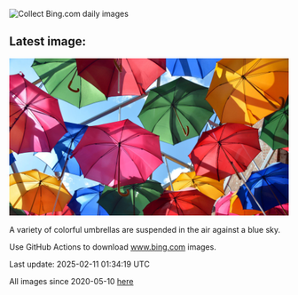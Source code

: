 ![Collect Bing.com daily images](https://github.com/counter2015/bing-daily-images/workflows/Collect%20Bing.com%20daily%20images/badge.svg)
## Latest image:
![](images/UmbrellaDay.jpg)

A variety of colorful umbrellas are suspended in the air against a blue sky.

Use GitHub Actions to download www.bing.com images.

Last update: 2025-02-11 01:34:19 UTC

All images since 2020-05-10 [here](https://github.com/counter2015/bing-daily-images/tree/master/images)

